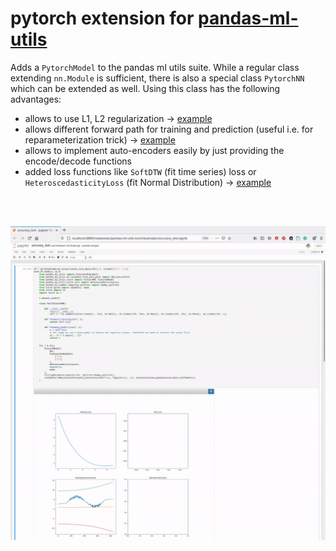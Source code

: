 # pytorch extension for [pandas-ml-utils][ghl1]

Adds a `PytorchModel` to the pandas ml utils suite. While a regular class extending `nn.Module` is sufficient,
there is also a special class `PytorchNN` which can be extended as well. Using this class has the following 
advantages:

 * allows to use L1, L2 regularization -> [example][ghl2] 
 * allows different forward path for training and prediction (useful i.e. for reparameterization trick) -> [example][ghl3]
 * allows to implement auto-encoders easily by just providing the encode/decode functions
 * added loss functions like `SoftDTW` (fit time series) loss or `HeteroscedasticityLoss` (fit Normal Distribution) -> [example][ghl3]

<br/><br/>

![Fitting Example][ghi1]

[ghl1]: https://github.com/KIC/pandas-ml-quant/tree/0.2.1/pandas-ml-utils-torch/../pandas-ml-utils
[ghl2]: https://github.com/KIC/pandas-ml-quant/tree/0.2.1/pandas-ml-utils-torch/./examples/regression_with_regularization.ipynb
[ghl3]: https://github.com/KIC/pandas-ml-quant/tree/0.2.1/pandas-ml-utils-torch/./examples/probabilistic_model.ipynb
[ghi1]: https://github.com/KIC/pandas-ml-quant/raw/0.2.1/pandas-ml-utils-torch/../.readme/videos/probabilistic-model-fit.gif

